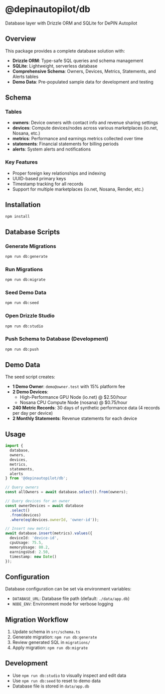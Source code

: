 # @depinautopilot/db

Database layer with Drizzle ORM and SQLite for DePIN Autopilot

## Overview

This package provides a complete database solution with:

- **Drizzle ORM**: Type-safe SQL queries and schema management
- **SQLite**: Lightweight, serverless database
- **Comprehensive Schema**: Owners, Devices, Metrics, Statements, and Alerts tables
- **Demo Data**: Pre-populated sample data for development and testing

## Schema

### Tables

- **owners**: Device owners with contact info and revenue sharing settings
- **devices**: Compute devices/nodes across various marketplaces (io.net, Nosana, etc.)
- **metrics**: Performance and earnings metrics collected over time
- **statements**: Financial statements for billing periods
- **alerts**: System alerts and notifications

### Key Features

- Proper foreign key relationships and indexing
- UUID-based primary keys
- Timestamp tracking for all records
- Support for multiple marketplaces (io.net, Nosana, Render, etc.)

## Installation

```bash
npm install
```

## Database Scripts

### Generate Migrations
```bash
npm run db:generate
```

### Run Migrations
```bash
npm run db:migrate
```

### Seed Demo Data
```bash
npm run db:seed
```

### Open Drizzle Studio
```bash
npm run db:studio
```

### Push Schema to Database (Development)
```bash
npm run db:push
```

## Demo Data

The seed script creates:

- **1 Demo Owner**: `demo@owner.test` with 15% platform fee
- **2 Demo Devices**:
  - High-Performance GPU Node (io.net) @ $2.50/hour
  - Nosana CPU Compute Node (nosana) @ $0.75/hour
- **240 Metric Records**: 30 days of synthetic performance data (4 records per day per device)
- **2 Monthly Statements**: Revenue statements for each device

## Usage

```typescript
import {
  database,
  owners,
  devices,
  metrics,
  statements,
  alerts
} from '@depinautopilot/db';

// Query owners
const allOwners = await database.select().from(owners);

// Query devices for an owner
const ownerDevices = await database
  .select()
  .from(devices)
  .where(eq(devices.ownerId, 'owner-id'));

// Insert new metric
await database.insert(metrics).values({
  deviceId: 'device-id',
  cpuUsage: 75.5,
  memoryUsage: 80.2,
  earningsUsd: 2.50,
  timestamp: new Date()
});
```

## Configuration

Database configuration can be set via environment variables:

- `DATABASE_URL`: Database file path (default: `./data/app.db`)
- `NODE_ENV`: Environment mode for verbose logging

## Migration Workflow

1. Update schema in `src/schema.ts`
2. Generate migration: `npm run db:generate`
3. Review generated SQL in `migrations/`
4. Apply migration: `npm run db:migrate`

## Development

- Use `npm run db:studio` to visually inspect and edit data
- Use `npm run db:seed` to reset to demo data
- Database file is stored in `data/app.db`